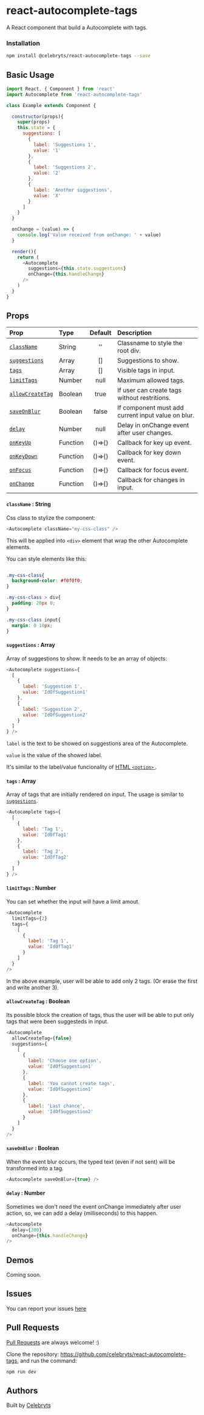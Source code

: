 # react-autocomplete-tags

A React component that build a Autocomplete with tags.

### Installation

```sh
npm install @celebryts/react-autocomplete-tags --save
```

## Basic Usage

```js
import React, { Component } from 'react'
import Autocomplete from 'react-autocomplete-tags'

class Example extends Component {

  constructor(props){
    super(props)
    this.state = {
      suggestions: [
        {
          label: 'Suggestions 1',
          value: '1'
        },
        {
          label: 'Suggestions 2',
          value: '2'
        },
        {
          label: 'Another suggestions',
          value: 'X'
        }
      ]
    }
  }

  onChange = (value) => {
    console.log('Value received from onChange: ' + value)
  }

  render(){
    return (
      <Autocomplete
        suggestions={this.state.suggestions}
        onChange={this.handleChange}
      />
    )
  }
}
```


## Props

| Prop | Type | Default | Description |
| :--- | :--- | :---: | :--- |
| [`className`](#classNameProp) | String | '' | Classname to style the root div. |
| [`suggestions`](#suggestionsProp) | Array | [] | Suggestions to show. |
| [`tags`](#tagsProp) | Array | [] | Visible tags in input. |
| [`limitTags`](#limitTagsProp) | Number | null | Maximum allowed tags. |
| [`allowCreateTag`](#allowCreateTagProp) | Boolean | true | If user can create tags without restritions. |
| [`saveOnBlur`](#saveOnBlurProp) | Boolean | false | If component must add current input value on blur. |
| [`delay`](#delayProp) | Number | null | Delay in onChange event after user changes. |
| [`onKeyUp`](#onKeyUpProps) | Function | ()=>{} | Callback for key up event. |
| [`onKeyDown`](#onKeyUpProps) | Function | ()=>{} | Callback for key down event. |
| [`onFocus`](#onFocusProps) | Function | ()=>{} | Callback for focus event. |
| [`onChange`](#onChangeProps) | Function | ()=>{} | Callback for changes in input. |


<a name="classNameProp"></a>
#### `className` : String

Css class to stylize the component:

```js
<Autocomplete className="my-css-class" />
```
This will be applied into ```<div>``` element that wrap the other Autocomplete elements.

You can style elements like this:
```css

.my-css-class{
  background-color: #f0f0f0;
}

.my-css-class > div{
  padding: 20px 0;
}

.my-css-class input{
  margin: 0 10px;
}

```


<a name="suggestionsProp"></a>
#### `suggestions` : Array

Array of suggestions to show. It needs to be an array of objects:

```js
<Autocomplete suggestions={
  [
    {
      label: 'Suggestion 1',
      value: 'IdOfSuggestion1'
    },
    {
      label: 'Suggestion 2',
      value: 'IdOfSuggestion2'
    }
  ]
} />
```

`label` is the text to be showed on suggestions area of the Autocomplete.

`value` is the value of the showed label.

It's similar to the label/value funcionality of [HTML `<option>` ](https://reactcommunity.org/react-autocomplete/).


<a name="tagsProp"></a>
#### `tags` : Array

Array of tags that are initially rendered on input. The usage is similar to [`suggestions`](#suggestionsProp).

```js
<Autocomplete tags={
  [
    {
      label: 'Tag 1',
      value: 'IdOfTag1'
    },
    {
      label: 'Tag 2',
      value: 'IdOfTag2'
    }
  ]
} />
```

<a name="limitTagsProp"></a>
#### `limitTags` : Number

You can set whether the input will have a limit amout.
```js
<Autocomplete
  limitTags={2}
  tags={
    [
      {
        label: 'Tag 1',
        value: 'IdOfTag1'
      }
    ]
  }
/>
```

In the above example, user will be able to add only 2 tags. (Or erase the first and write another 3).


<a name="allowCreateTagProp"></a>
#### `allowCreateTag` : Boolean

Its possible block the creation of tags, thus the user will be able to put only tags that were been suggesteds in input.

```js
<Autocomplete
  allowCreateTag={false}
  suggestions={
    [
      {
        label: 'Choose one option',
        value: 'IdOfSuggestion1'
      },
      {
        label: 'You cannot create tags',
        value: 'IdOfSuggestion1'
      },
      {
        label: 'Last chance',
        value: 'IdOfSuggestion2'
      }
    ]
  }
/>
```

<a name="saveOnBlurProp"></a>
#### `saveOnBlur` : Boolean

When the event blur occurs, the typed text (even if not sent) will be transformed into a tag.

```js
<Autocomplete saveOnBlur={true} />
```

<a name="delayProp"></a>
#### `delay` : Number

Sometimes we don't need the event onChange immediately after user action, so, we can add a delay (milliseconds) to this happen.

```js
<Autocomplete
  delay={300}
  onChange={this.handleChange}
/>
```

## Demos
Coming soon.

## Issues
You can report your issues [here](https://github.com/celebryts/react-autocomplete-tags/issues)

## Pull Requests
[Pull Requests](https://github.com/celebryts/react-autocomplete-tags/pulls) are always welcome! :)

Clone the repository: https://github.com/celebryts/react-autocomplete-tags, and run the command:

```sh
npm run dev
```

## Authors
Built by [Celebryts](https://github.com/celebryts)
